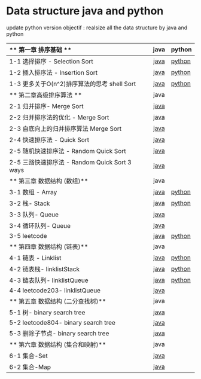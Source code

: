 # Data structure java and python 

update python version 
objectif : realsize all the data structure by java and python 


| ** 第一章 排序基础 ** |  java | python |
| :--- | :----: |  :--- |
| 1-1 选择排序 - Selection Sort  |[java](https://github.com/HuichuanLI/java/tree/master/%E7%AC%AC%E4%B8%80%E7%AB%A0%E6%8E%92%E5%BA%8F%E5%9F%BA%E7%A1%80/selection%20sort) |[python](https://github.com/HuichuanLI/play-with-data-structures-java-and-python-/tree/master/python/sort.py)|
| 1-2   插入排序法 - Insertion Sort | [java](https://github.com/HuichuanLI/java/tree/master/%E7%AC%AC%E4%B8%80%E7%AB%A0%E6%8E%92%E5%BA%8F%E5%9F%BA%E7%A1%80/insertion%20sort)   |[python](https://github.com/HuichuanLI/play-with-data-structures-java-and-python-/tree/master/python/sort.py)|
| 1-3  更多关于O(n^2)排序算法的思考 shell Sort | [java](https://github.com/HuichuanLI/java/tree/master/%E7%AC%AC%E4%B8%80%E7%AB%A0%E6%8E%92%E5%BA%8F%E5%9F%BA%E7%A1%80/shellsort)    |[python](https://github.com/HuichuanLI/play-with-data-structures-java-and-python-/tree/master/python/sort.py)|
| ** 第二章高级排序算法 ** | java |
| 2-1 归并排序- Merge Sort  |[java](https://github.com/HuichuanLI/java/tree/master/%E7%AC%AC%E4%BA%8C%E7%AB%A0%E9%AB%98%E7%BA%A7%E6%8E%92%E5%BA%8F%E7%AE%97%E6%B3%95/merge%20sort) |
| 2-2   归并排序法的优化 - Merge Sort | [java](https://github.com/HuichuanLI/java/tree/master/%E7%AC%AC%E4%BA%8C%E7%AB%A0%E9%AB%98%E7%BA%A7%E6%8E%92%E5%BA%8F%E7%AE%97%E6%B3%95/merge%20sort%20improvement)   |
| 2-3  自底向上的归并排序算法 Merge Sort | [java](https://github.com/HuichuanLI/java/tree/master/%E7%AC%AC%E4%BA%8C%E7%AB%A0%E9%AB%98%E7%BA%A7%E6%8E%92%E5%BA%8F%E7%AE%97%E6%B3%95/merge%20sort%20bu)    |
| 2-4  快速排序法 - Quick Sort	 | [java](https://github.com/HuichuanLI/java/tree/master/%E7%AC%AC%E4%BA%8C%E7%AB%A0%E9%AB%98%E7%BA%A7%E6%8E%92%E5%BA%8F%E7%AE%97%E6%B3%95/merge%20sort%20bu)    |
| 2-5  随机快速排序法 - Random Quick Sort	 | [java](https://github.com/HuichuanLI/java/tree/master/%E7%AC%AC%E4%BA%8C%E7%AB%A0%E9%AB%98%E7%BA%A7%E6%8E%92%E5%BA%8F%E7%AE%97%E6%B3%95/random%20quick%20sort)    |
| 2-5  三路快速排序法 - Random Quick Sort 3 ways	 | [java](https://github.com/HuichuanLI/java/tree/master/%E7%AC%AC%E4%BA%8C%E7%AB%A0%E9%AB%98%E7%BA%A7%E6%8E%92%E5%BA%8F%E7%AE%97%E6%B3%95/quick%20sort%203%20ways)    |
| ** 第三章 数据结构 (数组)** |  java |
| 3-1 数组 - Array	 | [java](https://github.com/HuichuanLI/java/tree/master/%E7%AC%AC%E4%B8%89%E7%AB%A0%E6%95%B0%E7%BB%84/%E5%8A%A8%E6%80%81%E6%95%B0%E7%BB%84)    | [python](https://github.com/HuichuanLI/play-with-data-structures-java-and-python-/tree/master/python/Arrary)
| 3-2 栈- Stack	 | [java](https://github.com/HuichuanLI/java/tree/master/%E7%AC%AC%E4%B8%89%E7%AB%A0%E6%95%B0%E7%BB%84/%E6%A0%88)    |[python](https://github.com/HuichuanLI/play-with-data-structures-java-and-python-/tree/master/python/stack)|
| 3-3 队列- Queue	 | [java](https://github.com/HuichuanLI/java/tree/master/第三章数组/队列)    |
| 3-4 循环队列- Queue	 | [java](https://github.com/HuichuanLI/java/tree/master/第三章数组/循环队列)    | 
| 3-5 leetcode | [java](https://github.com/HuichuanLI/java/tree/master/第三章数组/循环队列)    | [python](https://github.com/HuichuanLI/play-with-data-structures-java-and-python-/tree/master/python/stack)|
| ** 第四章 数据结构 (链表)** |  java |
| 4-1 链表 - Linklist	 | [java](https://github.com/HuichuanLI/java-and-python-/tree/master/%E7%AC%AC%E5%9B%9B%E7%AB%A0%E9%93%BE%E8%A1%A8/4-1)    | [python](https://github.com/HuichuanLI/play-with-data-structures-java-and-python-/blob/master/python/linklist/linklist.py)|
| 4-2 链表栈- linklistStack	 | [java](https://github.com/HuichuanLI/java-and-python-/tree/master/%E7%AC%AC%E5%9B%9B%E7%AB%A0%E9%93%BE%E8%A1%A8/4-2)    | [python](https://github.com/HuichuanLI/play-with-data-structures-java-and-python-/blob/master/python/linklist/linkliststack.py)|
| 4-3 链表队列- linklistQueue	 | [java](https://github.com/HuichuanLI/java-and-python-/tree/master/%E7%AC%AC%E5%9B%9B%E7%AB%A0%E9%93%BE%E8%A1%A8/4-3)    | [python](https://github.com/HuichuanLI/play-with-data-structures-java-and-python-/blob/master/python/linklist/linklistqueue.py)|
| 4-4 leetcode203- linklistQueue	 | [java](https://github.com/HuichuanLI/java-and-python-/tree/master/%E7%AC%AC%E5%9B%9B%E7%AB%A0%E9%93%BE%E8%A1%A8/4-4)    |
| ** 第五章 数据结构 (二分查找树)** |  java |
| 5-1 树- binary search tree	 | [java](https://github.com/HuichuanLI/play-with-data-structures-java-and-python-/tree/master/%E7%AC%AC%E4%BA%94%E7%AB%A0%E4%BA%8C%E5%88%86%E6%90%9C%E7%B4%A2%E6%A0%91/5-1)    |
| 5-2 leetcode804- binary search tree	 | [java](https://github.com/HuichuanLI/play-with-data-structures-java-and-python-/tree/master/%E7%AC%AC%E4%BA%94%E7%AB%A0%E4%BA%8C%E5%88%86%E6%90%9C%E7%B4%A2%E6%A0%91/5-2)    |
| 5-3 删除子节点- binary search tree	 | [java](https://github.com/HuichuanLI/play-with-data-structures-java-and-python-/tree/master/%E7%AC%AC%E4%BA%94%E7%AB%A0%E4%BA%8C%E5%88%86%E6%90%9C%E7%B4%A2%E6%A0%91/5-1)    |
| ** 第六章 数据结构 (集合和映射)** |  java |
| 6-1 集合-Set	 | [java](https://github.com/HuichuanLI/play-with-data-structures-java-and-python-/tree/master/%E7%AC%AC%E5%85%AD%E7%AB%A0%E9%9B%86%E5%90%88%E5%92%8C%E6%98%A0%E5%B0%84/%E9%9B%86%E5%90%88)    |
| 6-2 集合-Map	 | [java](https://github.com/HuichuanLI/play-with-data-structures-java-and-python-/tree/master/第六章集合和映射/映射)    |







